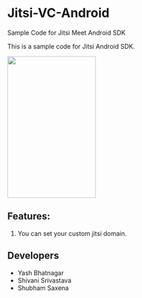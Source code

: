 # Jitsi-VC-Android
Sample Code for Jitsi Meet Android SDK

This is a sample code for Jitsi Android SDK.

<img src="https://raw.githubusercontent.com/shubham2110/Jitsi-VC-Android/master/arts/screenshot.jpg" width="200" height="320">

## Features:
 1. You can set your custom jitsi domain. 


## Developers
 * Yash Bhatnagar
 * Shivani Srivastava
 * Shubham Saxena
